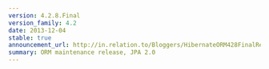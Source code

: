 ```yaml
---
version: 4.2.8.Final
version_family: 4.2
date: 2013-12-04
stable: true
announcement_url: http://in.relation.to/Bloggers/HibernateORM428FinalReleased
summary: ORM maintenance release, JPA 2.0
---
```

